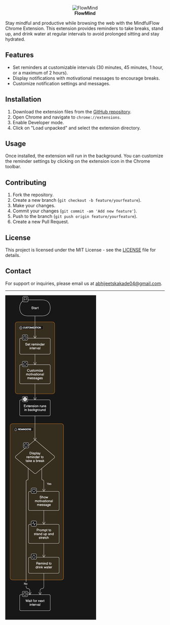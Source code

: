 <p align="center">
  <img src="FlowMind.png" alt="FlowMind" height="25"/><br>
  <b>FlowMind</b>
</p>

Stay mindful and productive while browsing the web with the MindfulFlow Chrome Extension. This extension provides reminders to take breaks, stand up, and drink water at regular intervals to avoid prolonged sitting and stay hydrated.

## Features

- Set reminders at customizable intervals (30 minutes, 45 minutes, 1 hour, or a maximum of 2 hours).
- Display notifications with motivational messages to encourage breaks.
- Customize notification settings and messages.

## Installation

1. Download the extension files from the [GitHub repository](https://github.com/abhijeetkakade1234/mindfulflow).
2. Open Chrome and navigate to `chrome://extensions`.
3. Enable Developer mode.
4. Click on "Load unpacked" and select the extension directory.

## Usage

Once installed, the extension will run in the background. You can customize the reminder settings by clicking on the extension icon in the Chrome toolbar.

## Contributing

1. Fork the repository.
2. Create a new branch (`git checkout -b feature/yourfeature`).
3. Make your changes.
4. Commit your changes (`git commit -am 'Add new feature'`).
5. Push to the branch (`git push origin feature/yourfeature`).
6. Create a new Pull Request.

## License

This project is licensed under the MIT License - see the [LICENSE](LICENSE) file for details.

## Contact

For support or inquiries, please email us at abhijeetskakade04@gmail.com.

---

![Flowchart](flowchart.png)

